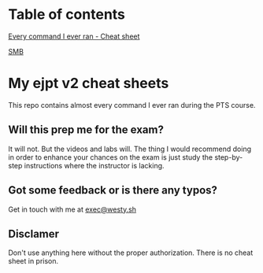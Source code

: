 # Table of contents

[Every command I ever ran - Cheat sheet](The-everything-cheat-sheet.md)

[SMB]()


# My ejpt v2 cheat sheets
This repo contains almost every command I ever ran during the PTS course.

## Will this prep me for the exam?
It will not. But the videos and labs will. The thing I would recommend doing in order to enhance your chances on the exam is just study the step-by-step instructions where the instructor is lacking.

## Got some feedback or is there any typos?
Get in touch with me at exec@westy.sh

## Disclamer
Don't use anything here without the proper authorization. There is no cheat sheet in prison.